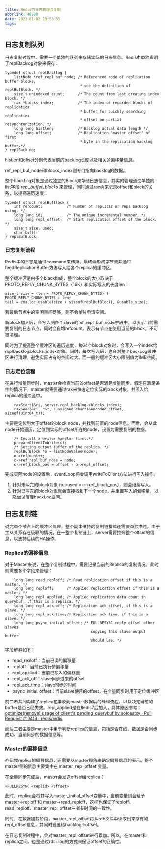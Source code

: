 ```yaml
---
title: Redis的日志管理与复制
abbrlink: 48988
date: 2023-01-02 19:53:33
tags:
---
```


## 日志复制队列

日志复制过程中，需要一个单独的队列来存储实际的日志信息。Redis中单独声明了replBacklog对象来保存：

```
typedef struct replBacklog {
    listNode *ref_repl_buf_node; /* Referenced node of replication buffer blocks,
                                  * see the definition of replBufBlock. */
    size_t unindexed_count;      /* The count from last creating index block. */
    rax *blocks_index;           /* The index of recorded blocks of replication
                                  * buffer for quickly searching replication
                                  * offset on partial resynchronization. */
    long long histlen;           /* Backlog actual data length */
    long long offset;            /* Replication "master offset" of first
                                  * byte in the replication backlog buffer.*/
} replBacklog;
```

histlen和offset分别代表当前的backlog长度以及相关的偏移量信息。

ref_repl_buf_node和blocks_index则专门指向backlog的数据。

整个backLog对象是通过独立的Block来存储日志信息，其实的管理通过单独的list字段 *repl_buffer_blocks* 来管理，同时通过rax树来记录offset和block的关系，以提高遍历速度：

```
typedef struct replBufBlock {
    int refcount;           /* Number of replicas or repl backlog using. */
    long long id;           /* The unique incremental number. */
    long long repl_offset;  /* Start replication offset of the block. */
    size_t size, used;
    char buf[];
} replBufBlock;
```

### 日志复制流程

Redis中的日志是通过command来传播。最终会形成字节流并通过feedReplicationBuffer方法写入给各个replica的缓冲区。

整个缓冲区是由多个black构成，整个block的大小取决于PROTO_REPLY_CHUNK_BYTES（16K）和实际写入的长度len：

```
size_t size = (len < PROTO_REPLY_CHUNK_BYTES) ? PROTO_REPLY_CHUNK_BYTES : len;
tail = zmalloc_usable(size + sizeof(replBufBlock), &usable_size);
```

若最后节点中的空闲空间足够，则不会单独申请空间。

新block加入后，会写入到各个slave的ref_repl_buf_node字段中，以表示当前需要复制的日志节点，同时会自增refcount，表示有节点在使用当前的block，不可被清理。

同时为了提高整个缓冲区的遍历速度，每64个block对象时，会写入一个index给replBacklog.blocks_index对象。同时，每次写入后，也会对整个backLog缓冲区进行清理，避免实际占有的空间过大。而一般的缓冲区大小限制值为1MB空间。

### 日志定位流程

在进行增量同步时，master会检查当前的offset是否满足增量同步。假定在满足条件的情况下，master就需要通过rax来快速定位实际的block对象，并写入给replica的缓冲区中。

```
	raxStart(&ri, server.repl_backlog->blocks_index);
	raxSeek(&ri, ">", (unsigned char*)&encoded_offset, sizeof(uint64_t));
```

主要是定位到大于offset的block node，并找到前置的node信息。而后，会从此node开始遍历，定位到实际的offset所在的node，设置为需要复制的数据。
```
	/* Install a writer handler first.*/
	prepareClientToWrite(c);
	/* Setting output buffer of the replica. */
	replBufBlock *o = listNodeValue(node);
	o->refcount++;
	c->ref_repl_buf_node = node;
	c->ref_block_pos = offset - o->repl_offset;
```

完成实际node的设置后，eventLoop将会调用writeToClient方法进行写入操作。

1. 针对未写完的block对象 (o->used > c->ref_block_pos)，则会继续写入。
2. 针对已写完的block对象就会直接找到下一个node，并重置写入的偏移量，以及尝试清理backLog空间。

## 日志复制链

说完单个节点上的缓冲区管理，整个副本维持的复制链模式还需要单独描述。由于主从关系存在级联的情况，在一整个复制链上，server需要拉齐整个offset的信息，以支持后续的HA操作。

### Replica的偏移信息

对于Master来说，在整个复制过程中，需要记录当前的Replica的复制情况。此时则需要多个字段来管理：

```
    long long read_reploff; /* Read replication offset if this is a master. */
    long long reploff;      /* Applied replication offset if this is a master. */
    long long repl_applied; /* Applied replication data count in querybuf, if this is a replica. */
    long long repl_ack_off; /* Replication ack offset, if this is a slave. */
    long long repl_ack_time;/* Replication ack time, if this is a slave. */
    long long psync_initial_offset; /* FULLRESYNC reply offset other slaves
                                       copying this slave output buffer
                                       should use. */
```

字段解释如下：

- read_reploff：当前已读的偏移量
- reploff：当前已执行的偏移量
- repl_applied：当前已写入的偏移量
- repl_ack_off：slave同步过来的offset
- repl_ack_time：slave同步的时间
- psync_initial_offset：当前slave使用的offset，在全量同步时用于定位缓冲区

前三者共同构建了replica在接收到master数据后的处理流程，以及决定当前的buffer是否已经失效。repl_applied是在Redis7后加入，具体原因参考：[optimize(remove) usage of client's pending\_querybuf by soloestoy · Pull Request #10413 · redis/redis](https://github.com/redis/redis/pull/10413)

而后三者主要是master中用于判断replica的信息，包括是否在线、数据是否同步成功、当前同步的数据信息等。

### Master的偏移信息

介绍完replica的偏移信息，还需要从master视角来确定偏移信息的表示。整个master侧的信息主要集中在 master_repl_offset 变量。

在全量同步完成后，master会发送offset给replica：
```
+FULLRESYNC <replid> <offset>
```

此时，replica会将其写入master_initial_offset变量中，当前变量则会赋予 master->reploff 和 master->read_reploff，这样也保证了reploff、read_reploff、master_repl_offset三者长时间的一致性。

同时，在数据加载阶段，master_repl_offset将从rdb文件中读取出来原有的repl_offset信息，并同时设置给backlog->offset。

在日志复制过程中，会对master_repl_offset进行累加。所以，在master和replica之间，也是通过rdb+log的方式来保证offset的正确性。